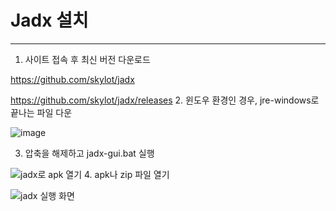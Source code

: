 # Jadx 설치
---


1. 사이트 접속  후 최신 버전 다운로드

https://github.com/skylot/jadx

https://github.com/skylot/jadx/releases
2. 윈도우 환경인 경우, jre-windows로 끝나는 파일 다운

![image](https://user-images.githubusercontent.com/53963779/201239146-a12f18cd-2f04-4954-bdc6-0435574c8f32.png)


3. 압축을 해제하고 jadx-gui.bat 실행


![jadx로 apk 열기](https://user-images.githubusercontent.com/53963779/201239659-edbd29ea-483e-4bad-8623-83a6c02a97bb.png)
4. apk나 zip 파일 열기

 


![jadx 실행 화면](https://user-images.githubusercontent.com/53963779/201239816-ee77c1da-aa71-4a97-a8af-833c0a3f741f.png)
